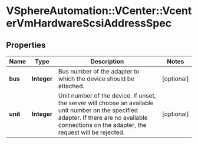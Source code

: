 # VSphereAutomation::VCenter::VcenterVmHardwareScsiAddressSpec

## Properties
Name | Type | Description | Notes
------------ | ------------- | ------------- | -------------
**bus** | **Integer** | Bus number of the adapter to which the device should be attached. | [optional] 
**unit** | **Integer** | Unit number of the device. If unset, the server will choose an available unit number on the specified adapter. If there are no available connections on the adapter, the request will be rejected. | [optional] 


